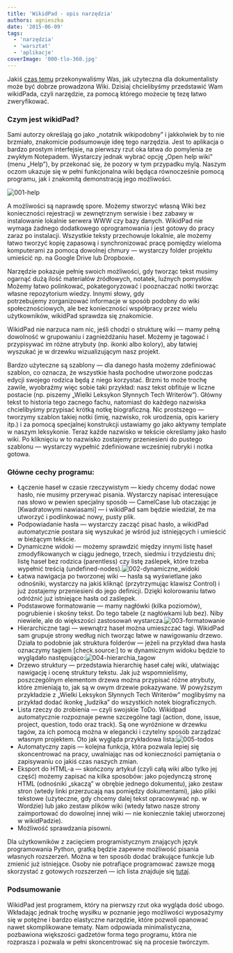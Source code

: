 ```yaml
---
title: 'WikidPad - opis narzędzia'
authors: agnieszka
date: '2015-06-09'
tags:
  - 'narzędzia'
  - 'warsztat'
  - 'aplikacje'
coverImage: '000-tlo-360.jpg'
---
```


Jakiś
[czas temu](http://techwriter.pl/nie-tylko-wikipedia-czyli-do-czego-moze-sie-przydac-wiki/ 'O wiki')
przekonywaliśmy Was, jak użyteczna dla dokumentalisty może być dobrze prowadzona
Wiki. Dzisiaj chcielibyśmy przedstawić Wam wikidPada, czyli narzędzie, za pomocą
którego możecie tę tezę łatwo zweryfikować.

<!--truncate-->

### Czym jest wikidPad?

Sami autorzy określają go jako „notatnik wikipodobny” i jakkolwiek by to nie
brzmiało, znakomicie podsumowuje ideę tego narzędzia. Jest to aplikacja o bardzo
prostym interfejsie, na pierwszy rzut oka łatwa do pomylenia ze zwykłym
Notepadem. Wystarczy jednak wybrać opcję „Open help wiki” (menu „Help”), by
przekonać się, że pozory w tym przypadku mylą. Naszym oczom ukazuje się w pełni
funkcjonalna wiki będąca równocześnie pomocą programu, jak i znakomitą
demonstracją jego możliwości.

![001-help](images/001-help.jpg)

A możliwości są naprawdę spore. Możemy stworzyć własną Wiki bez konieczności
rejestracji w zewnętrznym serwisie i bez zabawy w instalowanie lokalnie serwera
WWW czy bazy danych. WikidPad nie wymaga żadnego dodatkowego oprogramowania i
jest gotowy do pracy zaraz po instalacji. Wszystkie teksty przechowuje lokalnie,
ale możemy łatwo tworzyć kopię zapasową i synchronizować pracę pomiędzy wieloma
komputerami za pomocą dowolnej chmury — wystarczy folder projektu umieścić np.
na Google Drive lub Dropboxie.

Narzędzie pokazuje pełnię swoich możliwości, gdy tworząc tekst musimy ogarnąć
dużą ilość materiałów źródłowych, notatek, luźnych pomysłów. Możemy łatwo
polinkować, pokategoryzować i pooznaczać notki tworząc własne repozytorium
wiedzy. Innymi słowy, gdy potrzebujemy zorganizować informacje w sposób podobny
do wiki społecznościowych, ale bez konieczności współpracy przez wielu
użytkowników, wikidPad sprawdza się znakomicie.

WikidPad nie narzuca nam nic, jeśli chodzi o strukturę wiki — mamy pełną
dowolność w grupowaniu i zagnieżdżaniu haseł. Możemy je tagować i przypisywać im
różne atrybuty (np. ikonki albo kolory), aby łatwiej wyszukać je w drzewku
wizualizującym nasz projekt.

Bardzo użyteczne są szablony — dla danego hasła możemy zdefiniować szablon, co
oznacza, że wszystkie hasła pochodne utworzone podczas edycji swojego rodzica
będą z niego korzystać. Brzmi to może trochę zawile, wyobraźmy więc sobie taki
przykład: nasz tekst obfituje w liczne postacie (np. piszemy „Wielki Leksykon
Słynnych Tech Writerów”). Główny tekst to historia tego zacnego fachu, natomiast
do każdego nazwiska chcielibyśmy przypisać krótką notkę biograficzną. Nic
prostszego — tworzymy szablon takiej notki (imię, nazwisko, rok urodzenia, opis
kariery itp.) i za pomocą specjalnej konstrukcji ustawiamy go jako aktywny
template w naszym leksykonie. Teraz każde nazwisko w tekście określamy jako
hasło wiki. Po kliknięciu w to nazwisko zostajemy przeniesieni do pustego
szablonu — wystarczy wypełnić zdefiniowane wcześniej rubryki i notka gotowa.

### Główne cechy programu:

- Łączenie haseł w czasie rzeczywistym — kiedy chcemy dodać nowe hasło, nie
  musimy przerywać pisania. Wystarczy napisać interesujące nas słowo w pewien
  specjalny sposób — CamelCase lub otaczając je \[Kwadratowymi nawiasami\] — i
  wikidPad sam będzie wiedział, że ma utworzyć i podlinkować nowy, pusty plik.
- Podpowiadanie hasła — wystarczy zacząć pisać hasło, a wikidPad automatycznie
  postara się wyszukać je wśród już istniejących i umieścić w bieżącym tekście.
- Dynamiczne widoki — możemy sprawdzić między innymi listę haseł zmodyfikowanych
  w ciągu jednego, trzech, siedmiu i trzydziestu dni; listę haseł bez rodzica
  (parentless) czy listę zaślepek, które trzeba wypełnić treścią
  (undefined-nodes).![002-dynamiczne_widoki](images/002-dynamiczne_widoki.jpg)
- Łatwa nawigacja po tworzonej wiki — hasła są wyświetlane jako odnośniki,
  wystarczy na jakiś kliknąć (przytrzymując klawisz Control) i już zostajemy
  przeniesieni do jego definicji. Dzięki kolorowaniu łatwo odróżnić już
  istniejące hasła od zaślepek.
- Podstawowe formatowanie — mamy nagłówki (kilka poziomów), pogrubienie i skośny
  tekst. Do tego tabele (z nagłówkami lub bez). Niby niewiele, ale do większości
  zastosowań wystarcza.![003-formatowanie](images/003-formatowanie.jpg)
- Hierarchiczne tagi — wewnątrz haseł można umieszczać tagi. WikidPad sam
  grupuje strony według nich tworząc łatwe w nawigowaniu drzewo. Działa to
  podobnie jak struktura folderów — jeżeli na przykład dwa hasła oznaczymy
  tagiem \[check.source:\] to w dynamicznym widoku będzie to wyglądało
  następująco:![004-hierarchia_tagow](images/004-hierarchia_tagow.jpg)
- Drzewo struktury — przedstawia hierarchię haseł całej wiki, ułatwiając
  nawigację i ocenę struktury tekstu. Jak już wspomnieliśmy, poszczególnym
  elementom drzewa można przypisać różne atrybuty, które zmieniają to, jak są w
  owym drzewie pokazywane. W powyższym przykładzie z „Wielki Leksykon Słynnych
  Tech Writerów” moglibyśmy na przykład dodać ikonkę „ludzika” do wszystkich
  notek biograficznych.
- Lista rzeczy do zrobienia — czyli swojskie ToDo. Wikidpad automatycznie
  rozpoznaje pewne szczególne tagi (action, done, issue, project, question, todo
  oraz track). Są one wyróżnione w drzewku tagów, za ich pomocą można w
  elegancki i czytelny sposób zarządzać własnym projektem. Oto jak wygląda
  przykładowa lista:![005-todos](images/005-todos.jpg)
- Automatyczny zapis — kolejna funkcja, która pozwala lepiej się skoncentrować
  na pracy, uwalniając nas od konieczności pamiętania o zapisywaniu co jakiś
  czas naszych zmian.
- Eksport do HTML-a — skończony artykuł (czyli całą wiki albo tylko jej część)
  możemy zapisać na kilka sposobów: jako pojedynczą stronę HTML (odnośniki
  „skaczą” w obrębie jednego dokumentu), jako zestaw stron (wtedy linki
  przerzucają nas pomiędzy dokumentami), jako pliki tekstowe (użyteczne, gdy
  chcemy dalej tekst opracowywać np. w Wordzie) lub jako zestaw plików wiki
  (wtedy łatwo nasze strony zaimportować do dowolnej innej wiki — nie koniecznie
  takiej utworzonej w wikidPadzie).
- Możliwość sprawdzania pisowni.

Dla użytkowników z zacięciem programistycznym znających język programowania
Python, gratką będzie zapewne możliwość pisania własnych rozszerzeń. Można w ten
sposób dodać brakujące funkcje lub zmienić już istniejące. Osoby nie potrafiące
programować zawsze mogą skorzystać z gotowych rozszerzeń — ich lista znajduje
się
[tutaj](http://trac.wikidpad2.webfactional.com/wiki/ListOfUserScripts 'Rozszerzenia').

### Podsumowanie

WikidPad jest programem, który na pierwszy rzut oka wygląda dość ubogo.
Wkładając jednak trochę wysiłku w poznanie jego możliwości wyposażymy się w
potężne i bardzo elastyczne narzędzie, które pozwoli opanować nawet
skomplikowane tematy. Nam odpowiada minimalistyczna, pozbawiona większości
gadżetów forma tego programu, która nie rozprasza i pozwala w pełni
skoncentrować się na procesie twórczym.
